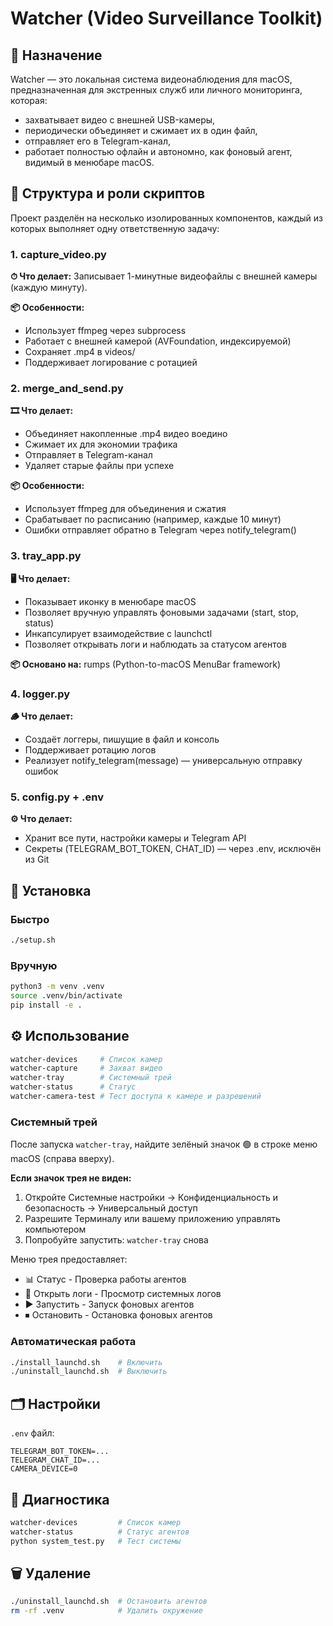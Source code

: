 # Watcher (Video Surveillance Toolkit)

## 🎯 Назначение

Watcher — это локальная система видеонаблюдения для macOS, предназначенная для экстренных служб или личного мониторинга, которая:
- захватывает видео с внешней USB-камеры,
- периодически объединяет и сжимает их в один файл,
- отправляет его в Telegram-канал,
- работает полностью офлайн и автономно, как фоновый агент, видимый в менюбаре macOS.

## 📂 Структура и роли скриптов

Проект разделён на несколько изолированных компонентов, каждый из которых выполняет одну ответственную задачу:

### 1. capture_video.py
**⏱ Что делает:** Записывает 1-минутные видеофайлы с внешней камеры (каждую минуту).

**📦 Особенности:**
- Использует ffmpeg через subprocess
- Работает с внешней камерой (AVFoundation, индексируемой)
- Сохраняет .mp4 в videos/
- Поддерживает логирование с ротацией

### 2. merge_and_send.py
**🎞 Что делает:**
- Объединяет накопленные .mp4 видео воедино
- Сжимает их для экономии трафика
- Отправляет в Telegram-канал
- Удаляет старые файлы при успехе

**📦 Особенности:**
- Использует ffmpeg для объединения и сжатия
- Срабатывает по расписанию (например, каждые 10 минут)
- Ошибки отправляет обратно в Telegram через notify_telegram()

### 3. tray_app.py
**🖥 Что делает:**
- Показывает иконку в менюбаре macOS
- Позволяет вручную управлять фоновыми задачами (start, stop, status)
- Инкапсулирует взаимодействие с launchctl
- Позволяет открывать логи и наблюдать за статусом агентов

**📦 Основано на:** rumps (Python-to-macOS MenuBar framework)

### 4. logger.py
**🪵 Что делает:**
- Создаёт логгеры, пишущие в файл и консоль
- Поддерживает ротацию логов
- Реализует notify_telegram(message) — универсальную отправку ошибок

### 5. config.py + .env
**⚙️ Что делает:**
- Хранит все пути, настройки камеры и Telegram API
- Секреты (TELEGRAM_BOT_TOKEN, CHAT_ID) — через .env, исключён из Git

## 🚀 Установка

### Быстро
```bash
./setup.sh
```

### Вручную  
```bash
python3 -m venv .venv
source .venv/bin/activate
pip install -e .
```

## ⚙️ Использование

```bash
watcher-devices     # Список камер
watcher-capture     # Захват видео
watcher-tray        # Системный трей
watcher-status      # Статус
watcher-camera-test # Тест доступа к камере и разрешений
```

### Системный трей

После запуска `watcher-tray`, найдите зелёный значок 🟢 в строке меню macOS (справа вверху).

**Если значок трея не виден:**
1. Откройте Системные настройки → Конфиденциальность и безопасность → Универсальный доступ
2. Разрешите Терминалу или вашему приложению управлять компьютером
3. Попробуйте запустить: `watcher-tray` снова

Меню трея предоставляет:
- 📊 Статус - Проверка работы агентов
- 📂 Открыть логи - Просмотр системных логов  
- ▶️ Запустить - Запуск фоновых агентов
- ⏹ Остановить - Остановка фоновых агентов

### Автоматическая работа
```bash
./install_launchd.sh    # Включить
./uninstall_launchd.sh  # Выключить
```

## 🗂 Настройки

`.env` файл:
```
TELEGRAM_BOT_TOKEN=...
TELEGRAM_CHAT_ID=...
CAMERA_DEVICE=0
```

## 🔧 Диагностика

```bash
watcher-devices         # Список камер
watcher-status          # Статус агентов
python system_test.py   # Тест системы
```

## 🗑 Удаление

```bash
./uninstall_launchd.sh  # Остановить агентов
rm -rf .venv            # Удалить окружение  
```
